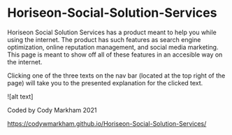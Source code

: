 # Horiseon-Social-Solution-Services

Horiseon Social Solution Services has a product meant to help you while using the internet. The product has such features as search engine optimization, online reputation management, and social media marketing. This page is meant to show off all of these features in an accesible way on the internet.

Clicking one of the three texts on the nav bar (located at the top right of the page) will take you to the presented explanation for the clicked text.

![alt text]

Coded by Cody Markham 2021


https://codywmarkham.github.io/Horiseon-Social-Solution-Services/